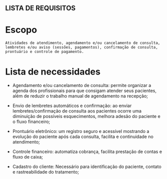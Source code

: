 ## LISTA DE REQUISITOS

# Escopo
    Atividades de atendimento, agendamento e/ou cancelamento de consulta, lembretes e/ou aviso (sessões, pagamentos), confirmação de consulta, prontuário e controle de pagamento.

# Lista de necessidades

* Agendamento e/ou cancelamento de consulta: permite organizar a agenda dos profissionais para que consigam atender seus pacientes, além de reduzir o trabalho manual de agendamento na recepção;

* Envio de lembretes automáticos e confirmação: ao enviar lembretes/confirmação de consulta aos pacientes ocorre uma diminuição de possíveis esquecimentos, melhora adesão do paciente e o fluxo financeiro;

* Prontuário eletrônico: um registro seguro e acessível mostrando a evolução do paciente após cada consulta, facilita e continuidade no atendimento;

* Controle financeiro: automatiza cobrança, facilita prestação de contas e fluxo de caixa;

* Cadastro do cliente: Necessário para identificação do paciente, contato e rastreabilidade do tratamento;
